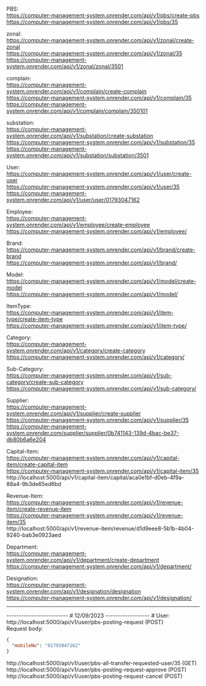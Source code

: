 PBS:<br>
https://computer-management-system.onrender.com/api/v1/pbs/create-pbs<br>
https://computer-management-system.onrender.com/api/v1/pbs/35<br>

zonal:<br>
https://computer-management-system.onrender.com/api/v1/zonal/create-zonal<br>
https://computer-management-system.onrender.com/api/v1/zonal/35<br>
https://computer-management-system.onrender.com/api/v1/zonal/zonal/3501<br>

complain:<br>
https://computer-management-system.onrender.com/api/v1/complain/create-complain<br>
https://computer-management-system.onrender.com/api/v1/complain/35<br>
https://computer-management-system.onrender.com/api/v1/complain/complain/350101<br>

substation:<br>
https://computer-management-system.onrender.com/api/v1/substation/create-substation<br>
https://computer-management-system.onrender.com/api/v1/substation/35<br>
https://computer-management-system.onrender.com/api/v1/substation/substation/3501<br>

User:<br>
https://computer-management-system.onrender.com/api/v1/user/create-user<br>
https://computer-management-system.onrender.com/api/v1/user/35<br>
https://computer-management-system.onrender.com/api/v1/user/user/01793047162<br>

Employee:<br>
https://computer-management-system.onrender.com/api/v1/employee/create-employee<br>
https://computer-management-system.onrender.com/api/v1/employee/<br>

Brand:<br>
https://computer-management-system.onrender.com/api/v1/brand/create-brand<br>
https://computer-management-system.onrender.com/api/v1/brand/<br>

Model:<br>
https://computer-management-system.onrender.com/api/v1/model/create-model<br>
https://computer-management-system.onrender.com/api/v1/model/<br>

ItemType:<br>
https://computer-management-system.onrender.com/api/v1/item-type/create-item-type<br>
https://computer-management-system.onrender.com/api/v1/item-type/<br>

Category:<br>
https://computer-management-system.onrender.com/api/v1/category/create-category<br>
https://computer-management-system.onrender.com/api/v1/category/<br>

Sub-Category:<br>
https://computer-management-system.onrender.com/api/v1/sub-category/create-sub-category<br>
https://computer-management-system.onrender.com/api/v1/sub-category/<br>

Supplier:<br>
https://computer-management-system.onrender.com/api/v1/supplier/create-supplier<br>
https://computer-management-system.onrender.com/api/v1/supplier/35<br>
https://computer-management-system.onrender.com/supplier/supplier/0b741143-139d-4bac-be37-db80b6a6e204<br>

Capital-Item:<br>
https://computer-management-system.onrender.com/api/v1/capital-item/create-capital-item<br>
https://computer-management-system.onrender.com/api/v1/capital-item/35<br>
http://localhost:5000/api/v1/capital-item/capital/aca0e1bf-d0eb-4f9a-88a4-9b3de65ed6bd<br>

Revenue-Item:<br>
https://computer-management-system.onrender.com/api/v1/revenue-item/create-revenue-item<br>
https://computer-management-system.onrender.com/api/v1/revenue-item/35<br>
http://localhost:5000/api/v1/revenue-item/revenue/d1d9eee8-5b1b-4b04-9240-bab3e0923aed<br>

Department:<br>
https://computer-management-system.onrender.com/api/v1/department/create-department<br>
https://computer-management-system.onrender.com/api/v1/department/<br>

Designation:<br>
https://computer-management-system.onrender.com/api/v1/designation/designation<br>
https://computer-management-system.onrender.com/api/v1/designation/<br>

<hr>
------------------------- # 12/09/2023 ------------------
# User:<br>
http://localhost:5000/api/v1/user/pbs-posting-request (POST)<br>
Request body:

```json
{
  "mobileNo": "01793047162"
}
```

http://localhost:5000/api/v1/user/pbs-all-transfer-requested-user/35 (GET)<br>
http://localhost:5000/api/v1/user/pbs-posting-request-approve (POST)<br>
http://localhost:5000/api/v1/user/pbs-posting-request-cancel (POST)<br>
